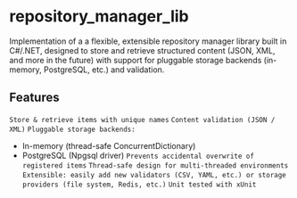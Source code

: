 # repository_manager_lib

Implementation of a a flexible, extensible repository manager library built in C#/.NET, designed to store and retrieve structured content (JSON, XML, and more in the future) with support for pluggable storage backends (in-memory, PostgreSQL, etc.) and validation.

## Features
`Store & retrieve items with unique names`
`Content validation (JSON / XML)`
`Pluggable storage backends:`
- In-memory (thread-safe ConcurrentDictionary)
- PostgreSQL (Npgsql driver)
`Prevents accidental overwrite of registered items`
`Thread-safe design for multi-threaded environments`
`Extensible: easily add new validators (CSV, YAML, etc.) or storage providers (file system, Redis, etc.)`
`Unit tested with xUnit`
